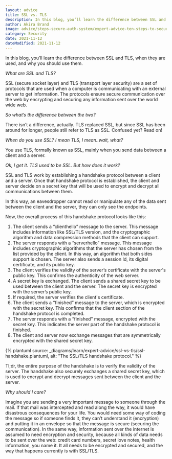 ```yaml
---
layout: advice
title: SSL vs. TLS
description: In this blog, you’ll learn the difference between SSL and TLS, when they are used, and why you should use them.
author: Akira Brand
image: advice/steps-secure-auth-system/expert-advice-ten-steps-to-secure-your-authentication-system-header-image.png
category: Security
date: 2021-11-12
dateModified: 2021-11-12
---
```


In this blog, you’ll learn the difference between SSL and TLS, when they are used, and why you should use them.

*What are SSL and TLS?*

SSL (secure socket layer) and TLS (transport layer security) are a set of protocols that are used when a computer is communicating with an external server to get information. The protocols ensure secure communication over the web by encrypting and securing any information sent over the world wide web.   

*So what’s the difference between the two?*

There isn’t a difference, actually. TLS replaced SSL, but since SSL has been around for longer, people still refer to TLS as SSL. Confused yet? Read on!

*When do you use SSL? I mean TLS, I mean..wait, what?*

You use TLS, formally known as SSL, mainly when you send data between a client and a server.

*Ok, I get it. TLS used to be SSL. But how does it work?*

SSL and TLS work by establishing a handshake protocol between a client and a server. Once that handshake protocol is established, the client and server decide on a secret key that will be used to encrypt and decrypt all communications between them.

In this way, an eavesdropper cannot read or manipulate any of the data sent between the client and the server, they can only see the endpoints.

Now, the overall process of this handshake protocol looks like this:


1. The client sends a “clienthello” message to the server. This message includes information like SSL/TLS version, and the cryptographic algorithm and data compression methods that the client can support.  
2. The server responds with a “serverhello” message. This message includes cryptographic algorithms that the server has chosen from the list provided by the client. In this way, an algorithm that both sides support is chosen. The server also sends a session Id, its digital certificate, and its public key.
3. The client verifies the validity of the server’s certificate with the server's public key. This confirms the authenticity of the web server.
4. A secret key is exchanged. The client sends a shared secret key to be used between the client and the server. The secret key is encrypted with the server’s public key.
5. If required, the server verifies the client's certificate.
6. The client sends a “finished” message to the server, which is encrypted with the secret key. This confirms that the client section of the handshake protocol is completed.
7. The server responds with a “finished” message, encrypted with the secret key. This indicates the server part of the handshake protocol is finished.  
8. The client and server now exchange messages that are symmetrically encrypted with the shared secret key.


{% plantuml source: _diagrams/learn/expert-advice/ssl-vs-tls/ssl-handshake.plantuml, alt: "The SSL/TLS handshake protocol." %}

Tl;dr, the entire purpose of the handshake is to verify the validity of the server. The handshake also securely exchanges a shared secret key, which is used to encrypt and decrypt messages sent between the client and the server.

*Why should I care?*

Imagine you are sending a very important message to someone through the mail. If that mail was intercepted and read along the way, it would have disastrous consequences for your life.  You would need some way of coding the message so if someone finds it, they can’t understand it (encryption) and putting it in an envelope so that the message is secure (securing the communication). In the same way, information sent over the internet is assumed to need encryption and security, because all kinds of data needs to be sent over the web: credit card numbers, secret love notes, health information, you name it. It all needs to be encrypted and secured, and the way that happens currently is with SSL/TLS.
